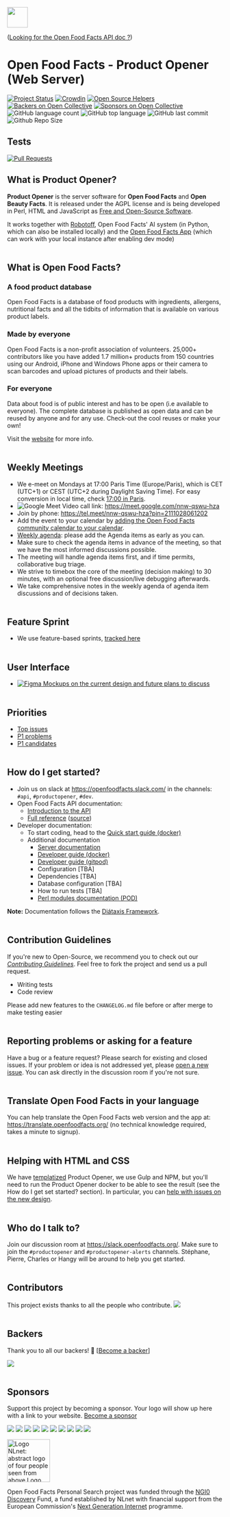 <picture>
  <source media="(prefers-color-scheme: dark)" srcset="https://static.openfoodfacts.org/images/logos/off-logo-horizontal-dark.png?refresh_github_cache=1">
  <source media="(prefers-color-scheme: light)" srcset="https://static.openfoodfacts.org/images/logos/off-logo-horizontal-light.png?refresh_github_cache=1">
  <img height="48" src="https://static.openfoodfacts.org/images/logos/off-logo-horizontal-light.svg"/>
</picture>

([Looking for the Open Food Facts API doc ?](https://openfoodfacts.github.io/openfoodfacts-server/api/))

# Open Food Facts - Product Opener (Web Server)

[![Project Status](http://opensource.box.com/badges/active.svg)](http://opensource.box.com/badges)
[![Crowdin](https://d322cqt584bo4o.cloudfront.net/openfoodfacts/localized.svg)](https://translate.openfoodfacts.org/)
[![Open Source Helpers](https://www.codetriage.com/openfoodfacts/openfoodfacts-server/badges/users.svg)](https://www.codetriage.com/openfoodfacts/openfoodfacts-server)
[![Backers on Open Collective](https://opencollective.com/openfoodfacts-server/backers/badge.svg)](#backers)
[![Sponsors on Open Collective](https://opencollective.com/openfoodfacts-server/sponsors/badge.svg)](#sponsors)
![GitHub language count](https://img.shields.io/github/languages/count/openfoodfacts/openfoodfacts-server)
![GitHub top language](https://img.shields.io/github/languages/top/openfoodfacts/openfoodfacts-server)
![GitHub last commit](https://img.shields.io/github/last-commit/openfoodfacts/openfoodfacts-server)
![Github Repo Size](https://img.shields.io/github/repo-size/openfoodfacts/openfoodfacts-server)

## Tests

[![Pull Requests](https://github.com/openfoodfacts/openfoodfacts-server/actions/workflows/pull_request.yml/badge.svg)](https://github.com/openfoodfacts/openfoodfacts-server/actions/workflows/pull_request.yml)

## What is Product Opener?

**Product Opener** is the server software for **Open Food Facts** and **Open Beauty Facts**. It is released under the AGPL license and is being developed in Perl, HTML and JavaScript as [Free and Open-Source Software](https://en.wikipedia.org/wiki/Free_and_open-source_software).

It works together with [Robotoff](https://github.com/openfoodfacts/robotoff), Open Food Facts' AI system (in Python, which can also be installed locally) and the [Open Food Facts App](https://github.com/openfoodfacts/smooth-app) (which can work with your local instance after enabling dev mode)
<br><br>
## What is Open Food Facts?

### A food product database

Open Food Facts is a database of food products with ingredients, allergens, nutritional facts and all the tidbits of information that is available on various product labels.

### Made by everyone

Open Food Facts is a non-profit association of volunteers. 25,000+ contributors like you have added 1.7 million+ products from 150 countries using our Android, iPhone and Windows Phone apps or their camera to scan barcodes and upload pictures of products and their labels.

### For everyone

Data about food is of public interest and has to be open (i.e available to everyone). The complete database is published as open data and can be reused by anyone and for any use. Check-out the cool reuses or make your own!


Visit the [website](https://world.openfoodfacts.org) for more info.
<br><br>
## Weekly Meetings

- We e-meet on Mondays at 17:00 Paris Time (Europe/Paris), which is CET (UTC+1) or CEST (UTC+2 during Daylight Saving Time). For easy conversion in local time, check [17:00 in Paris](https://time.is/1700_in_Paris).
- ![Google Meet](https://img.shields.io/badge/Google%20Meet-00897B?logo=google-meet&logoColor=white) Video call link: https://meet.google.com/nnw-qswu-hza
- Join by phone: https://tel.meet/nnw-qswu-hza?pin=2111028061202
- Add the event to your calendar by [adding the Open Food Facts community calendar to your calendar](https://wiki.openfoodfacts.org/Events).
- [Weekly agenda](https://drive.google.com/open?id=1LL8-aiSF482xaJ1o0AKmhXB5QWfVE0_jzvYakq3VXys): please add the Agenda items as early as you can. 
- Make sure to check the agenda items in advance of the meeting, so that we have the most informed discussions possible. 
- The meeting will handle agenda items first, and if time permits, collaborative bug triage.
- We strive to timebox the core of the meeting (decision making) to 30 minutes, with an optional free discussion/live debugging afterwards.
- We take comprehensive notes in the weekly agenda of agenda item discussions and of decisions taken.
<br><br>
## Feature Sprint 
- We use feature-based sprints, [tracked here](https://github.com/orgs/openfoodfacts/projects/32)
<br><br>
## User Interface
-  [![Figma](https://img.shields.io/badge/figma-%23F24E1E.svg?logo=figma&logoColor=white) Mockups on the current design and future plans to discuss](https://www.figma.com/file/Qg9URUyrjHgYmnDHXRsTTB/New-website-design-(2022)-(Quentin)?t=00ZMlgxe590W8TRY-0)
<br><br>
## Priorities
- [Top issues](https://github.com/openfoodfacts/openfoodfacts-server/issues/7374)
- [P1 problems](https://github.com/openfoodfacts/openfoodfacts-server/labels/P0,P1)
- [P1 candidates](https://github.com/openfoodfacts/openfoodfacts-server/labels/P1%20candidate)
<br><br>
## How do I get started?
- Join us on slack at <https://openfoodfacts.slack.com/> in the channels: `#api`, `#productopener`, `#dev`.
- Open Food Facts API documentation:
  - [Introduction to the API](https://openfoodfacts.github.io/openfoodfacts-server/api/)
  - [Full reference](https://openfoodfacts.github.io/openfoodfacts-server/api/ref-v2/) ([source](https://github.com/openfoodfacts/openfoodfacts-server/tree/main/docs/api/ref/api.yml))
- Developer documentation:
  - To start coding, head to the [Quick start guide (docker)](./docs/dev/how-to-quick-start-guide.md)
  - Additional documentation
    - [Server documentation](https://openfoodfacts.github.io/openfoodfacts-server/)
    - [Developer guide (docker)](./docs/dev/how-to-develop-using-docker.md)
    - [Developer guide (gitpod)](./docs/dev/how-to-use-gitpod.md)
    - Configuration [TBA]
    - Dependencies [TBA]
    - Database configuration [TBA]
    - How to run tests [TBA]
    - [Perl modules documentation (POD)](https://openfoodfacts.github.io/dev/ref-perl/)


**Note:** Documentation follows the [Diátaxis Framework](https://diataxis.fr/).
<br><br>
## Contribution Guidelines

If you're new to Open-Source, we recommend you to check out our [_Contributing Guidelines_](https://github.com/openfoodfacts/openfoodfacts-server/blob/master/CONTRIBUTING.md). Feel free to fork the project and send us a pull request.

- Writing tests
- Code review

Please add new features to the `CHANGELOG.md` file before or after merge to make testing easier
<br><br>
## Reporting problems or asking for a feature

Have a bug or a feature request? Please search for existing and closed issues. If your problem or idea is not addressed yet, please [open a new issue](https://github.com/openfoodfacts/openfoodfacts-server/issues). You can ask directly in the discussion room if you're not sure.
<br><br>
## Translate Open Food Facts in your language

You can help translate the Open Food Facts web version and the app at:
<https://translate.openfoodfacts.org/> (no technical knowledge required, takes a minute to signup).
<br><br>
## Helping with HTML and CSS

We have [templatized](https://github.com/openfoodfacts/openfoodfacts-server/tree/master/templates) Product Opener, we use Gulp and NPM, but you'll need to run the Product Opener docker to be able to see the result (see the How do I get set started? section).
In particular, you can [help with issues on the new design](https://github.com/openfoodfacts/openfoodfacts-server/issues?q=is%3Aissue+is%3Aopen+label%3A%22new+design%22).
<br><br>
## Who do I talk to?

Join our discussion room at <https://slack.openfoodfacts.org/>. Make sure to join the `#productopener` and `#productopener-alerts` channels. Stéphane, Pierre, Charles or Hangy will be around to help you get started.
<br><br>
## Contributors

This project exists thanks to all the people who contribute.
<a href="https://github.com/openfoodfacts/openfoodfacts-server/graphs/contributors"><img src="https://contrib.rocks/image?repo=openfoodfacts/openfoodfacts-server&columns=16" /></a>
<br><br>
## Backers

Thank you to all our backers! 🙏 [[Become a backer](https://opencollective.com/openfoodfacts-server#backer)]

<a href="https://opencollective.com/openfoodfacts-server#backers" target="_blank"><img src="https://opencollective.com/openfoodfacts-server/backers.svg?width=890"></a>
<br><br>
## Sponsors

Support this project by becoming a sponsor. Your logo will show up here with a link to your website. [Become a sponsor](https://opencollective.com/openfoodfacts-server#sponsor)

<a href="https://opencollective.com/openfoodfacts-server/sponsor/0/website" target="_blank"><img src="https://opencollective.com/openfoodfacts-server/sponsor/0/avatar.svg"></a>
<a href="https://opencollective.com/openfoodfacts-server/sponsor/1/website" target="_blank"><img src="https://opencollective.com/openfoodfacts-server/sponsor/1/avatar.svg"></a>
<a href="https://opencollective.com/openfoodfacts-server/sponsor/2/website" target="_blank"><img src="https://opencollective.com/openfoodfacts-server/sponsor/2/avatar.svg"></a>
<a href="https://opencollective.com/openfoodfacts-server/sponsor/3/website" target="_blank"><img src="https://opencollective.com/openfoodfacts-server/sponsor/3/avatar.svg"></a>
<a href="https://opencollective.com/openfoodfacts-server/sponsor/4/website" target="_blank"><img src="https://opencollective.com/openfoodfacts-server/sponsor/4/avatar.svg"></a>
<a href="https://opencollective.com/openfoodfacts-server/sponsor/5/website" target="_blank"><img src="https://opencollective.com/openfoodfacts-server/sponsor/5/avatar.svg"></a>
<a href="https://opencollective.com/openfoodfacts-server/sponsor/6/website" target="_blank"><img src="https://opencollective.com/openfoodfacts-server/sponsor/6/avatar.svg"></a>
<a href="https://opencollective.com/openfoodfacts-server/sponsor/7/website" target="_blank"><img src="https://opencollective.com/openfoodfacts-server/sponsor/7/avatar.svg"></a>
<a href="https://opencollective.com/openfoodfacts-server/sponsor/8/website" target="_blank"><img src="https://opencollective.com/openfoodfacts-server/sponsor/8/avatar.svg"></a>
<a href="https://opencollective.com/openfoodfacts-server/sponsor/9/website" target="_blank"><img src="https://opencollective.com/openfoodfacts-server/sponsor/9/avatar.svg"></a>

<a href="https://nlnet.nl/"><img style="height:100px" src="https://static.openfoodfacts.org/images/misc/nlnet_logo.svg" alt="Logo NLnet: abstract logo of four people seen from above Logo NGI Zero: letterlogo shaped like a tag"></a>

Open Food Facts Personal Search project was funded through the <a href="https://nlnet.nl/discovery/">NGI0 Discovery</a> Fund,
a fund established by NLnet with financial support from the European Commission's <a href="https://ngi.eu">Next Generation Internet</a> programme.
